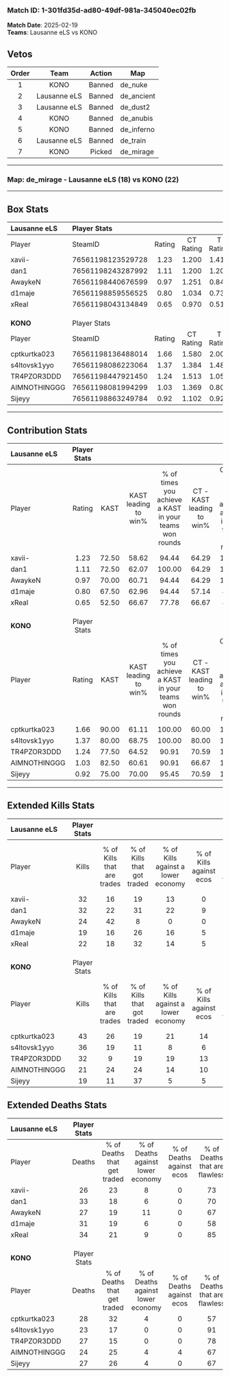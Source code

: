 ### Match ID: 1-301fd35d-ad80-49df-981a-345040ec02fb  
**Match Date**: 2025-02-19  
**Teams**: Lausanne eLS vs KONO  

## Vetos  

| Order | Team | Action | Map |
| :---: | :--: | :----: | --- |
| 1 | KONO | Banned | de_nuke |
| 2 | Lausanne eLS | Banned | de_ancient |
| 3 | Lausanne eLS | Banned | de_dust2 |
| 4 | KONO | Banned | de_anubis |
| 5 | KONO | Banned | de_inferno |
| 6 | Lausanne eLS | Banned | de_train |
| 7 | KONO | Picked | de_mirage |

---  

### **Map**: de_mirage - Lausanne eLS (18) vs KONO (22)  
---  

## Box Stats  

| **Lausanne eLS** | Player Stats      |        |           |          |       |       |       |         |        |      |     |
| :- | :- | :-: | :-: | :-: | :-: | :-: | :-: | :-: | :-: | :-: | :-: |
| Player           | SteamID           | Rating | CT Rating | T Rating | KAST  |  ADR  | Kills | Assists | Deaths | K/D  | HS% |
| xavii-           | 76561198123529728 |  1.23  |   1.200   |  1.415   | 72.50 | 87.8  |  32   |    5    |   26   | 1.23 | 68  |
| dan1             | 76561198243287992 |  1.11  |   1.200   |  1.201   | 72.50 | 77.4  |  32   |   10    |   33   | 0.97 | 43  |
| AwaykeN          | 76561198440676599 |  0.97  |   1.251   |  0.848   | 70.00 | 66.1  |  24   |   12    |   27   | 0.89 | 29  |
| d1maje           | 76561198859556525 |  0.80  |   1.034   |  0.737   | 67.50 | 68.5  |  19   |   11    |   31   | 0.61 | 42  |
| xReal            | 76561198043134849 |  0.65  |   0.970   |  0.514   | 52.50 | 51.7  |  22   |    5    |   34   | 0.65 | 36  |
|                  |                   |        |           |          |       |       |       |         |        |      |     |
|                  |                   |        |           |          |       |       |       |         |        |      |     |
|                  |                   |        |           |          |       |       |       |         |        |      |     |
| **KONO**         | Player Stats      |        |           |          |       |       |       |         |        |      |     |
| Player           | SteamID           | Rating | CT Rating | T Rating | KAST  |  ADR  | Kills | Assists | Deaths | K/D  | HS% |
| cptkurtka023     | 76561198136488014 |  1.66  |   1.580   |  2.000   | 90.00 | 113.0 |  43   |    9    |   28   | 1.54 | 51  |
| s4ltovsk1yyo     | 76561198086223064 |  1.37  |   1.384   |  1.481   | 80.00 | 75.8  |  36   |    4    |   23   | 1.57 | 41  |
| TR4PZOR3DDD      | 76561198447921450 |  1.24  |   1.513   |  1.056   | 77.50 | 82.7  |  32   |    7    |   27   | 1.19 | 56  |
| AIMNOTHINGGG     | 76561198081994299 |  1.03  |   1.369   |  0.802   | 82.50 | 62.7  |  21   |   14    |   24   | 0.88 | 57  |
| Sijeyy           | 76561198863249784 |  0.92  |   1.102   |  0.921   | 75.00 | 71.3  |  19   |   14    |   27   | 0.70 | 42  |
---  

## Contribution Stats  

| **Lausanne eLS** | Player Stats |       |                      |                                                        |                           |                                                             |                          |                                                            |
| :- | :-: | :-: | :-: | :-: | :-: | :-: | :-: | :-: |
| Player           |    Rating    | KAST  | KAST leading to win% | % of times you achieve a KAST in your teams won rounds | CT - KAST leading to win% | CT - % of times you achieve a KAST in your teams won rounds | T - KAST leading to win% | T - % of times you achieve a KAST in your teams won rounds |
| xavii-           |     1.23     | 72.50 |        58.62         |                         94.44                          |           64.29           |                           100.00                            |          53.33           |                           88.89                            |
| dan1             |     1.11     | 72.50 |        62.07         |                         100.00                         |           64.29           |                           100.00                            |          60.00           |                           100.00                           |
| AwaykeN          |     0.97     | 70.00 |        60.71         |                         94.44                          |           64.29           |                           100.00                            |          57.14           |                           88.89                            |
| d1maje           |     0.80     | 67.50 |        62.96         |                         94.44                          |           57.14           |                            88.89                            |          69.23           |                           100.00                           |
| xReal            |     0.65     | 52.50 |        66.67         |                         77.78                          |           66.67           |                            88.89                            |          66.67           |                           66.67                            |
|                  |              |       |                      |                                                        |                           |                                                             |                          |                                                            |
|                  |              |       |                      |                                                        |                           |                                                             |                          |                                                            |
|                  |              |       |                      |                                                        |                           |                                                             |                          |                                                            |
| **KONO**         | Player Stats |       |                      |                                                        |                           |                                                             |                          |                                                            |
| Player           |    Rating    | KAST  | KAST leading to win% | % of times you achieve a KAST in your teams won rounds | CT - KAST leading to win% | CT - % of times you achieve a KAST in your teams won rounds | T - KAST leading to win% | T - % of times you achieve a KAST in your teams won rounds |
| cptkurtka023     |     1.66     | 90.00 |        61.11         |                         100.00                         |           60.00           |                           100.00                            |          62.50           |                           100.00                           |
| s4ltovsk1yyo     |     1.37     | 80.00 |        68.75         |                         100.00                         |           80.00           |                           100.00                            |          58.82           |                           100.00                           |
| TR4PZOR3DDD      |     1.24     | 77.50 |        64.52         |                         90.91                          |           70.59           |                           100.00                            |          57.14           |                           80.00                            |
| AIMNOTHINGGG     |     1.03     | 82.50 |        60.61         |                         90.91                          |           66.67           |                           100.00                            |          53.33           |                           80.00                            |
| Sijeyy           |     0.92     | 75.00 |        70.00         |                         95.45                          |           70.59           |                           100.00                            |          69.23           |                           90.00                            |
---  

## Extended Kills Stats  

| **Lausanne eLS** | Player Stats |                            |                            |                                    |                         |                              |                                 |                                       |                    |           |
| :- | :-: | :-: | :-: | :-: | :-: | :-: | :-: | :-: | :-: | :-: |
| Player           |    Kills     | % of Kills that are trades | % of Kills that got traded | % of Kills against a lower economy | % of Kills against ecos | % of Kills that are flawless | % of Kills that are close duels | % of Kills that are assisted by flash | Pistol Round Kills | AWP Kills |
| xavii-           |      32      |             16             |             19             |                 13                 |            0            |              56              |               22                |                   9                   |         0          |     0     |
| dan1             |      32      |             22             |             31             |                 22                 |            9            |              69              |                6                |                   3                   |         1          |     0     |
| AwaykeN          |      24      |             42             |             8              |                 0                  |            0            |              88              |                4                |                   0                   |         2          |    15     |
| d1maje           |      19      |             16             |             26             |                 16                 |            5            |              68              |                0                |                   0                   |         1          |     0     |
| xReal            |      22      |             18             |             32             |                 14                 |            5            |              77              |                9                |                   9                   |         1          |     0     |
|                  |              |                            |                            |                                    |                         |                              |                                 |                                       |                    |           |
|                  |              |                            |                            |                                    |                         |                              |                                 |                                       |                    |           |
|                  |              |                            |                            |                                    |                         |                              |                                 |                                       |                    |           |
| **KONO**         | Player Stats |                            |                            |                                    |                         |                              |                                 |                                       |                    |           |
| Player           |    Kills     | % of Kills that are trades | % of Kills that got traded | % of Kills against a lower economy | % of Kills against ecos | % of Kills that are flawless | % of Kills that are close duels | % of Kills that are assisted by flash | Pistol Round Kills | AWP Kills |
| cptkurtka023     |      43      |             26             |             19             |                 21                 |           14            |              67              |               12                |                  16                   |         4          |     0     |
| s4ltovsk1yyo     |      36      |             19             |             11             |                 8                  |            6            |              83              |                3                |                   3                   |         3          |    21     |
| TR4PZOR3DDD      |      32      |             9              |             19             |                 19                 |           13            |              63              |               13                |                   3                   |         2          |     0     |
| AIMNOTHINGGG     |      21      |             24             |             24             |                 14                 |           10            |              81              |               10                |                  10                   |         1          |     1     |
| Sijeyy           |      19      |             11             |             37             |                 5                  |            5            |              53              |                5                |                   5                   |         0          |     0     |
## Extended Deaths Stats  

| **Lausanne eLS** | Player Stats |                             |                                   |                          |                               |                            |                           |               |
| :- | :-: | :-: | :-: | :-: | :-: | :-: | :-: | :-: |
| Player           |    Deaths    | % of Deaths that get traded | % of Deaths against lower economy | % of Deaths against ecos | % of Deaths that are flawless | % of Deaths that are close | % of Deaths while blinded | Deaths to AWP |
| xavii-           |      26      |             23              |                 8                 |            0             |              73               |             8              |             4             |       4       |
| dan1             |      33      |             18              |                 6                 |            0             |              70               |             12             |             9             |       6       |
| AwaykeN          |      27      |             19              |                11                 |            0             |              67               |             0              |             7             |       3       |
| d1maje           |      31      |             19              |                 6                 |            0             |              58               |             16             |            10             |       3       |
| xReal            |      34      |             21              |                 9                 |            0             |              85               |             6              |             9             |       6       |
|                  |              |                             |                                   |                          |                               |                            |                           |               |
|                  |              |                             |                                   |                          |                               |                            |                           |               |
|                  |              |                             |                                   |                          |                               |                            |                           |               |
| **KONO**         | Player Stats |                             |                                   |                          |                               |                            |                           |               |
| Player           |    Deaths    | % of Deaths that get traded | % of Deaths against lower economy | % of Deaths against ecos | % of Deaths that are flawless | % of Deaths that are close | % of Deaths while blinded | Deaths to AWP |
| cptkurtka023     |      28      |             32              |                 4                 |            0             |              57               |             14             |             0             |       2       |
| s4ltovsk1yyo     |      23      |             17              |                 0                 |            0             |              91               |             0              |             4             |       3       |
| TR4PZOR3DDD      |      27      |             15              |                 0                 |            0             |              78               |             4              |             7             |       4       |
| AIMNOTHINGGG     |      24      |             25              |                 4                 |            4             |              67               |             13             |             4             |       2       |
| Sijeyy           |      27      |             26              |                 4                 |            0             |              67               |             15             |             7             |       4       |
